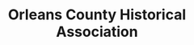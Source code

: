 ---
layout: repo
title: "Orleans County Historical Association"
id: 18910
permalink: repos/18910/
---